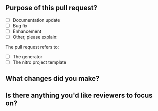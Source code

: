 <!--
Thanks for taking the time to submit a pull request
-->

## Purpose of this pull request? 

- [ ] Documentation update
- [ ] Bug fix 
- [ ] Enhancement
- [ ] Other, please explain:

The pull request refers to:

* [ ] The generator
* [ ] The nitro project template

## What changes did you make?

<!-- Give an overview -->

## Is there anything you'd like reviewers to focus on?

<!-- Just in case -->
